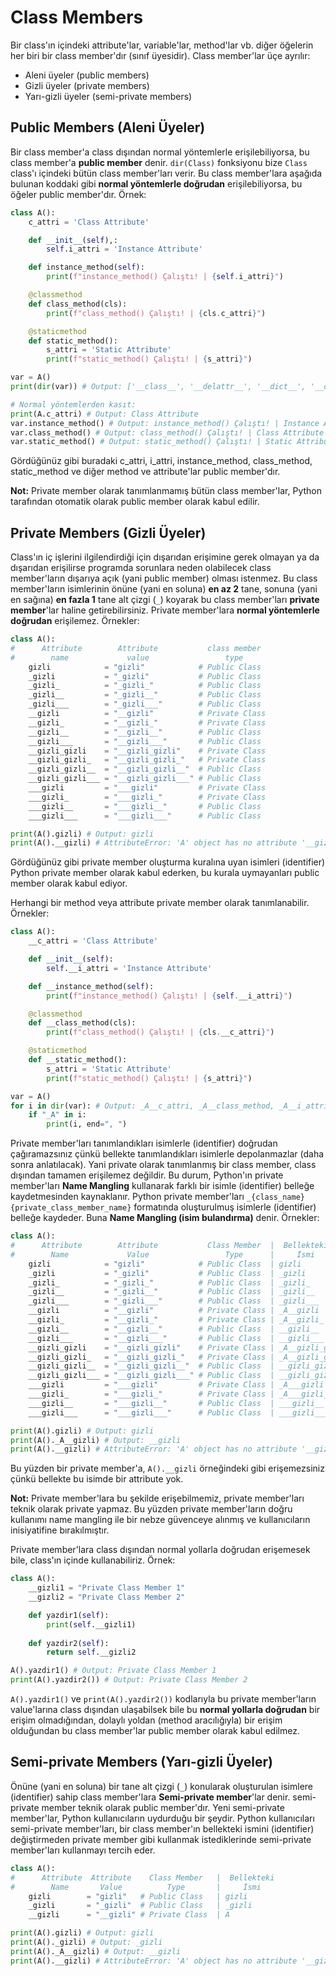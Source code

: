 # Class Members
Bir class'ın içindeki attribute'lar, variable'lar, method'lar vb. diğer öğelerin her biri bir class member'dır (sınıf üyesidir). Class member'lar üçe ayrılır:
- Aleni üyeler (public members)
- Gizli üyeler (private members)
- Yarı-gizli üyeler (semi-private members)

## Public Members (Aleni Üyeler)
Bir class member'a class dışından normal yöntemlerle erişilebiliyorsa, bu class member'a **public member** denir. `dir(Class)` fonksiyonu bize `Class` class'ı içindeki bütün class member'ları verir. Bu class member'lara aşağıda bulunan koddaki gibi **normal yöntemlerle doğrudan** erişilebiliyorsa, bu öğeler public member'dır. Örnek:
```py
class A():
    c_attri = 'Class Attribute'

    def __init__(self),:
        self.i_attri = 'Instance Attribute'

    def instance_method(self):
        print(f"instance_method() Çalıştı! | {self.i_attri}")

    @classmethod
    def class_method(cls):
        print(f"class_method() Çalıştı! | {cls.c_attri}")

    @staticmethod
    def static_method():
        s_attri = 'Static Attribute'
        print(f"static_method() Çalıştı! | {s_attri}")

var = A()
print(dir(var)) # Output: ['__class__', '__delattr__', '__dict__', '__dir__', '__doc__', '__eq__', '__format__', '__ge__', '__getattribute__', '__gt__', '__hash__', '__init__', '__init_subclass__', '__le__', '__lt__', '__module__', '__ne__', '__new__', '__reduce__', '__reduce_ex__', '__repr__', '__setattr__', '__sizeof__', '__str__', '__subclasshook__', '__weakref__', 'c_attri', 'class_method', 'i_attri', 'instance_method', 'static_method']

# Normal yöntemlerden kasıt:
print(A.c_attri) # Output: Class Attribute
var.instance_method() # Output: instance_method() Çalıştı! | Instance Attribute
var.class_method() # Output: class_method() Çalıştı! | Class Attribute
var.static_method() # Output: static_method() Çalıştı! | Static Attribute
```
Gördüğünüz gibi buradaki c_attri, i_attri, instance_method, class_method, static_method ve diğer method ve attribute'lar public member'dır.

**Not:** Private member olarak tanımlanmamış bütün class member'lar, Python tarafından otomatik olarak public member olarak kabul edilir.

## Private Members (Gizli Üyeler)
Class'ın iç işlerini ilgilendirdiği için dışarıdan erişimine gerek olmayan ya da dışarıdan erişilirse programda sorunlara neden olabilecek class member'ların dışarıya açık (yani public member) olması istenmez. Bu class member'ların isimlerinin önüne (yani en soluna) **en az 2** tane, sonuna (yani en sağına) **en fazla 1** tane alt çizgi (`_`) koyarak bu class member'ları **private member**'lar haline getirebilirsiniz. Private member'lara **normal yöntemlerle doğrudan** erişilemez. Örnekler:
```py
class A():
#      Attribute        Attribute           class member  
#        name             value                 type      
    gizli            = "gizli"            # Public Class
    _gizli           = "_gizli"           # Public Class
    _gizli_          = "_gizli_"          # Public Class
    _gizli__         = "_gizli__"         # Public Class
    _gizli___        = "_gizli___"        # Public Class
    __gizli          = "__gizli"          # Private Class
    __gizli_         = "__gizli_"         # Private Class
    __gizli__        = "__gizli__"        # Public Class
    __gizli___       = "__gizli___"       # Public Class
    __gizli_gizli    = "__gizli_gizli"    # Private Class
    __gizli_gizli_   = "__gizli_gizli_"   # Private Class
    __gizli_gizli__  = "__gizli_gizli__"  # Public Class
    __gizli_gizli___ = "__gizli_gizli___" # Public Class
    ___gizli         = "___gizli"         # Private Class
    ___gizli_        = "___gizli_"        # Private Class
    ___gizli__       = "___gizli__"       # Public Class
    ___gizli___      = "___gizli___"      # Public Class

print(A().gizli) # Output: gizli
print(A().__gizli) # AttributeError: 'A' object has no attribute '__gizli'
```
Gördüğünüz gibi private member oluşturma kuralına uyan isimleri (identifier) Python private member olarak kabul ederken, bu kurala uymayanları public member olarak kabul ediyor.

Herhangi bir method veya attribute private member olarak tanımlanabilir. Örnekler:
```py
class A():
    __c_attri = 'Class Attribute'

    def __init__(self):
        self.__i_attri = 'Instance Attribute'

    def __instance_method(self):
        print(f"instance_method() Çalıştı! | {self.__i_attri}")

    @classmethod
    def __class_method(cls):
        print(f"class_method() Çalıştı! | {cls.__c_attri}")

    @staticmethod
    def __static_method():
        s_attri = 'Static Attribute'
        print(f"static_method() Çalıştı! | {s_attri}")

var = A()
for i in dir(var): # Output: _A__c_attri, _A__class_method, _A__i_attri, _A__instance_method, _A__static_method, 
    if "_A" in i:
        print(i, end=", ")
```

Private member'ları tanımlandıkları isimlerle (identifier) doğrudan çağıramazsınız çünkü bellekte tanımlandıkları isimlerle depolanmazlar (daha sonra anlatılacak). Yani private olarak tanımlanmış bir class member, class dışından tamamen erişilemez değildir. Bu durum, Python'ın private member'ları **Name Mangling** kullanarak farklı bir isimle (identifier) belleğe kaydetmesinden kaynaklanır. Python private member'ları `_{class_name}{private_class_member_name}` formatında oluşturulmuş isimlerle (identifier) belleğe kaydeder. Buna **Name Mangling (isim bulandırma)** denir. Örnekler:
```py
class A():
#      Attribute        Attribute           Class Member  |  Bellekteki
#        Name             Value                 Type      |     İsmi
    gizli            = "gizli"            # Public Class  | gizli
    _gizli           = "_gizli"           # Public Class  | _gizli
    _gizli_          = "_gizli_"          # Public Class  | _gizli_
    _gizli__         = "_gizli__"         # Public Class  | _gizli__
    _gizli___        = "_gizli___"        # Public Class  | _gizli___
    __gizli          = "__gizli"          # Private Class | _A__gizli
    __gizli_         = "__gizli_"         # Private Class | _A__gizli_
    __gizli__        = "__gizli__"        # Public Class  | __gizli__
    __gizli___       = "__gizli___"       # Public Class  | __gizli___
    __gizli_gizli    = "__gizli_gizli"    # Private Class | _A__gizli_gizli
    __gizli_gizli_   = "__gizli_gizli_"   # Private Class | _A__gizli_gizli_
    __gizli_gizli__  = "__gizli_gizli__"  # Public Class  | __gizli_gizli__
    __gizli_gizli___ = "__gizli_gizli___" # Public Class  | __gizli_gizli___
    ___gizli         = "___gizli"         # Private Class | _A___gizli
    ___gizli_        = "___gizli_"        # Private Class | _A___gizli_
    ___gizli__       = "___gizli__"       # Public Class  | ___gizli__
    ___gizli___      = "___gizli___"      # Public Class  | ___gizli___

print(A().gizli) # Output: gizli
print(A()._A__gizli) # Output: __gizli
print(A().__gizli) # AttributeError: 'A' object has no attribute '__gizli'
```
Bu yüzden bir private member'a, `A().__gizli` örneğindeki gibi erişemezsiniz çünkü bellekte bu isimde bir attribute yok.

**Not:** Private member'lara bu şekilde erişebilmemiz, private member'ları teknik olarak private yapmaz. Bu yüzden private member'ların doğru kullanımı name mangling ile bir nebze güvenceye alınmış ve kullanıcıların inisiyatifine bırakılmıştır.

Private member'lara class dışından normal yollarla doğrudan erişemesek bile, class'ın içinde kullanabiliriz. Örnek:
```py
class A():
    __gizli1 = "Private Class Member 1"
    __gizli2 = "Private Class Member 2"

    def yazdir1(self):
        print(self.__gizli1)
    
    def yazdir2(self):
        return self.__gizli2

A().yazdir1() # Output: Private Class Member 1
print(A().yazdir2()) # Output: Private Class Member 2
```
`A().yazdir1()` ve `print(A().yazdir2())` kodlarıyla bu private member'ların value'larına class dışından ulaşabilsek bile bu **normal yollarla doğrudan** bir erişim olmadığından, dolaylı yoldan (method aracılığıyla) bir erişim olduğundan bu class member'lar public member olarak kabul edilmez.

## Semi-private Members (Yarı-gizli Üyeler)
Önüne (yani en soluna) bir tane alt çizgi (`_`) konularak oluşturulan isimlere (identifier) sahip class member'lara **Semi-private member**'lar denir. semi-private member teknik olarak public member'dır. Yeni semi-private member'lar, Python kullanıcıların uydurduğu bir şeydir. Python kullanıcıları semi-private member'ları, bir class member'ın bellekteki ismini (identifier) değiştirmeden private member gibi kullanmak istediklerinde semi-private member'ları kullanmayı tercih eder.
```py
class A():
#      Attribute  Attribute    Class Member   |  Bellekteki
#        Name       Value          Type       |     İsmi
    gizli        = "gizli"   # Public Class   | gizli
    _gizli       = "_gizli"  # Public Class   | _gizli
    __gizli      = "__gizli" # Private Class  | A

print(A().gizli) # Output: gizli
print(A()._gizli) # Output: _gizli
print(A()._A__gizli) # Output: __gizli
print(A().__gizli) # AttributeError: 'A' object has no attribute '__gizli'
```